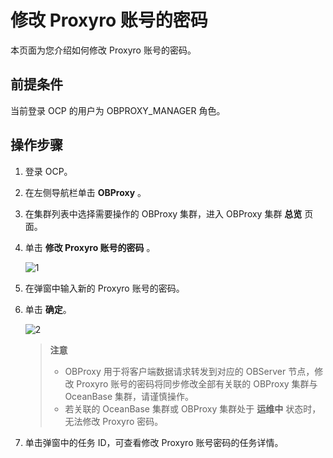 # 修改 Proxyro 账号的密码

本页面为您介绍如何修改 Proxyro 账号的密码。

## 前提条件

当前登录 OCP 的用户为 OBPROXY_MANAGER 角色。

## 操作步骤

1. 登录 OCP。

2. 在左侧导航栏单击 **OBProxy** 。

3. 在集群列表中选择需要操作的 OBProxy 集群，进入 OBProxy 集群 **总览** 页面。

4. 单击 **修改 Proxyro 账号的密码** 。

   ![1](https://obbusiness-private.oss-cn-shanghai.aliyuncs.com/doc/img/ocp/403-ce/%E4%BF%AE%E6%94%B9proxyro%E5%AF%86%E7%A0%81.png)

5. 在弹窗中输入新的 Proxyro 账号的密码。

6. 单击 **确定**。

    ![2](https://obbusiness-private.oss-cn-shanghai.aliyuncs.com/doc/img/ocp/401/%E4%BF%AE%E6%94%B9%E5%AF%86%E7%A0%811.png)

    > **注意**
    >
    > * OBProxy 用于将客户端数据请求转发到对应的 OBServer 节点，修改 Proxyro 账号的密码将同步修改全部有关联的 OBProxy 集群与 OceanBase 集群，请谨慎操作。
    > * 若关联的 OceanBase 集群或 OBProxy 集群处于 **运维中** 状态时，无法修改 Proxyro 密码。

7. 单击弹窗中的任务 ID，可查看修改 Proxyro 账号密码的任务详情。
